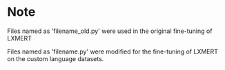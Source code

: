 # Note

Files named as 'filename_old.py' were used in the original fine-tuning of LXMERT

Files named as 'filename.py' were modified for the fine-tuning of LXMERT on the custom language datasets.
